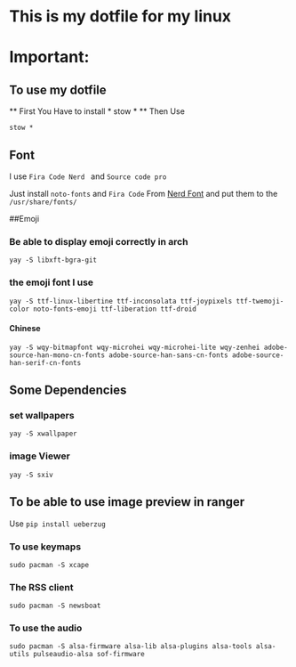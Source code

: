 # This is my dotfile for my linux 

# Important:

## To use my dotfile 
** First You Have to install * stow * **
Then Use 

`stow *`



## Font 
I use `Fira Code Nerd ` and `Source code pro `

Just install `noto-fonts` and `Fira Code` From [Nerd Font](https://www.nerdfonts.com/)  and put them to the `/usr/share/fonts/`

##Emoji 
### Be able to display emoji correctly in arch

`yay -S libxft-bgra-git`
### the emoji font I use 
```
yay -S ttf-linux-libertine ttf-inconsolata ttf-joypixels ttf-twemoji-color noto-fonts-emoji ttf-liberation ttf-droid
```
#### Chinese
```
yay -S wqy-bitmapfont wqy-microhei wqy-microhei-lite wqy-zenhei adobe-source-han-mono-cn-fonts adobe-source-han-sans-cn-fonts adobe-source-han-serif-cn-fonts
```

## Some Dependencies
### set wallpapers 
`yay -S xwallpaper`
### image Viewer
`yay -S sxiv`

## To be able to use image preview in ranger 

Use `pip install ueberzug`

### To use keymaps<LeftRelease> 
`sudo pacman -S xcape`

### The RSS client 
`sudo pacman -S newsboat`

### To use the audio  
`sudo pacman -S alsa-firmware alsa-lib alsa-plugins alsa-tools alsa-utils pulseaudio-alsa sof-firmware`
